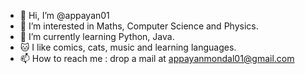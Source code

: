 - 👋 Hi, I’m @appayan01
- 👀 I’m interested in Maths, Computer Science and Physics.
- 🌱 I’m currently learning Python, Java. 
- 🐱 I like comics, cats, music and learning languages.
- 📫 How to reach me : drop a mail at appayanmondal01@gmail.com

<!---
appayan01/appayan01 is a ✨ special ✨ repository because its `README.md` (this file) appears on your GitHub profile.
You can click the Preview link to take a look at your changes.
--->
